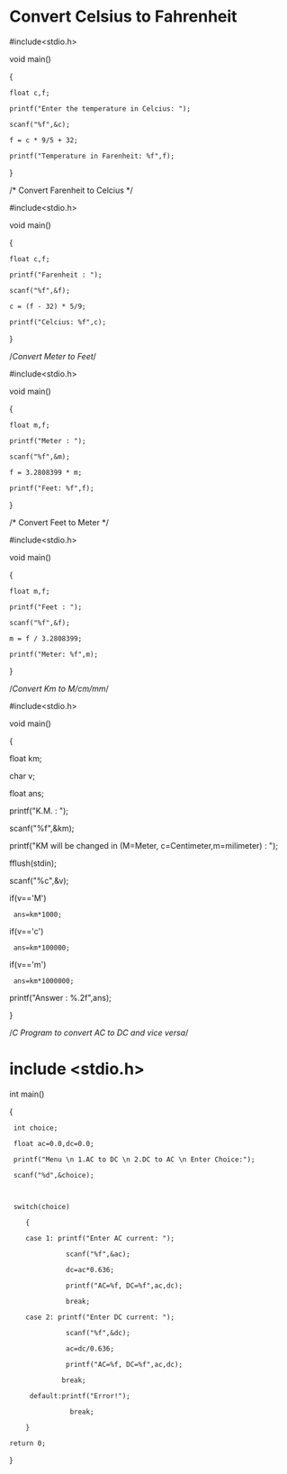 # **Convert Celsius to Fahrenheit** 



#include<stdio.h>

void main()

{

    float c,f;

    printf("Enter the temperature in Celcius: ");

    scanf("%f",&c);

    f = c * 9/5 + 32;

    printf("Temperature in Farenheit: %f",f);

}












/* Convert Farenheit to Celcius */





#include<stdio.h>

void main()

{

    float c,f;

    printf("Farenheit : ");

    scanf("%f",&f);

    c = (f - 32) * 5/9;

    printf("Celcius: %f",c); 



}








/*Convert Meter to Feet*/





#include<stdio.h>

void main()

{

    float m,f;

    printf("Meter : ");

    scanf("%f",&m);

    f = 3.2808399 * m;

    printf("Feet: %f",f);

}












/* Convert Feet to Meter */





#include<stdio.h>

void main()

{

    float m,f;

    printf("Feet : ");

    scanf("%f",&f);

    m = f / 3.2808399;

    printf("Meter: %f",m);

}










/*Convert Km to M/cm/mm*/





#include<stdio.h>

void main()

{

  float km;

  char v;

  float ans;



  printf("K.M. : ");

  scanf("%f",&km);

  printf("KM will be changed in (M=Meter, c=Centimeter,m=milimeter) : ");

  fflush(stdin);

  scanf("%c",&v);

  if(v=='M')

     ans=km*1000;

  if(v=='c')

     ans=km*100000;

  if(v=='m')

     ans=km*1000000;

  printf("Answer : %.2f",ans);  

}






/*C Program to convert AC to DC and vice versa*/

# include <stdio.h>

 int main()

 {

     int choice; 

     float ac=0.0,dc=0.0;

     printf("Menu \n 1.AC to DC \n 2.DC to AC \n Enter Choice:"); 

     scanf("%d",&choice); 

     

     switch(choice) 

        { 

        case 1: printf("Enter AC current: "); 

                  scanf("%f",&ac);

                  dc=ac*0.636;

                  printf("AC=%f, DC=%f",ac,dc);

                  break; 

        case 2: printf("Enter DC current: "); 

                  scanf("%f",&dc);

                  ac=dc/0.636;

                  printf("AC=%f, DC=%f",ac,dc);

                 break; 

         default:printf("Error!"); 

                   break; 

        } 

    return 0; 

 }
